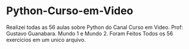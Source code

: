 # Python-Curso-em-Video
Realizei todas as 56 aulas sobre Python do Canal Curso em Video.
Prof: Gustavo Guanabara.
Mundo 1 e Mundo 2.
Foram Feitos Todos os 56 exercicios em um unico arquivo.

